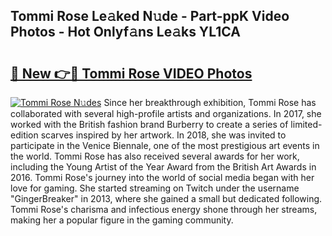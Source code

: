 ## Tommi Rose Le𝚊ked N𝚞de - Part-ppK Video Photos - Hot Onlyf𝚊ns Le𝚊ks YL1CA

# <h2><a href="http://ac26007.deff.icu/?id=Tommi+Rose">🔗 New 👉🔴 Tommi Rose VIDEO Photos</a></h2>

[![Tommi Rose N𝚞des](https://i.imgur.com/rIISA9y.gif)](http://ac26007.deff.icu/?id=Tommi+Rose)
Since her breakthrough exhibition, Tommi Rose has collaborated with several high-profile artists and organizations. In 2017, she worked with the British fashion brand Burberry to create a series of limited-edition scarves inspired by her artwork. In 2018, she was invited to participate in the Venice Biennale, one of the most prestigious art events in the world. Tommi Rose has also received several awards for her work, including the Young Artist of the Year Award from the British Art Awards in 2016. Tommi Rose's journey into the world of social media began with her love for gaming. She started streaming on Twitch under the username "GingerBreaker" in 2013, where she gained a small but dedicated following. Tommi Rose's charisma and infectious energy shone through her streams, making her a popular figure in the gaming community.
